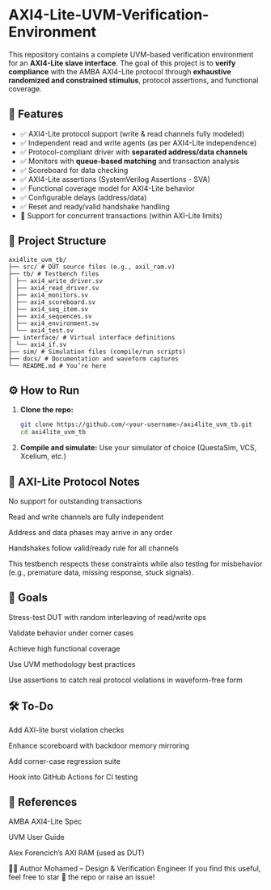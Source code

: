 # AXI4-Lite-UVM-Verification-Environment
This repository contains a complete UVM-based verification environment for an **AXI4-Lite slave interface**. The goal of this project is to **verify compliance** with the AMBA AXI4-Lite protocol through **exhaustive randomized and constrained stimulus**, protocol assertions, and functional coverage.

## 📌 Features

- ✅ AXI4-Lite protocol support (write & read channels fully modeled)
- ✅ Independent read and write agents (as per AXI4-Lite independence)
- ✅ Protocol-compliant driver with **separated address/data channels**
- ✅ Monitors with **queue-based matching** and transaction analysis
- ✅ Scoreboard for data checking
- ✅ AXI4-Lite assertions (SystemVerilog Assertions - SVA)
- ✅ Functional coverage model for AXI4-Lite behavior
- ✅ Configurable delays (address/data)
- ✅ Reset and ready/valid handshake handling
- 🧪 Support for concurrent transactions (within AXI-Lite limits)

## 📁 Project Structure
```
axi4lite_uvm_tb/
├── src/ # DUT source files (e.g., axil_ram.v)
├── tb/ # Testbench files
│ ├── axi4_write_driver.sv
│ ├── axi4_read_driver.sv
│ ├── axi4_monitors.sv
│ ├── axi4_scoreboard.sv
│ ├── axi4_seq_item.sv
│ ├── axi4_sequences.sv
│ ├── axi4_environment.sv
│ └── axi4_test.sv
├── interface/ # Virtual interface definitions
│ └── axi4_if.sv
├── sim/ # Simulation files (compile/run scripts)
├── docs/ # Documentation and waveform captures
└── README.md # You’re here
```
## ⚙️ How to Run

1. **Clone the repo:**
   ```bash
   git clone https://github.com/<your-username>/axi4lite_uvm_tb.git
   cd axi4lite_uvm_tb
2. **Compile and simulate:**
Use your simulator of choice (QuestaSim, VCS, Xcelium, etc.)


## 🧠 AXI-Lite Protocol Notes
No support for outstanding transactions

Read and write channels are fully independent

Address and data phases may arrive in any order

Handshakes follow valid/ready rule for all channels

This testbench respects these constraints while also testing for misbehavior (e.g., premature data, missing response, stuck signals).

## 🚀 Goals
Stress-test DUT with random interleaving of read/write ops

Validate behavior under corner cases

Achieve high functional coverage

Use UVM methodology best practices

Use assertions to catch real protocol violations in waveform-free form

## 🛠️ To-Do
 Add AXI-lite burst violation checks

 Enhance scoreboard with backdoor memory mirroring

 Add corner-case regression suite

 Hook into GitHub Actions for CI testing

## 📖 References
AMBA AXI4-Lite Spec

UVM User Guide

Alex Forencich’s AXI RAM (used as DUT)

👨‍💻 Author
Mohamed – Design & Verification Engineer
If you find this useful, feel free to star 🌟 the repo or raise an issue!
